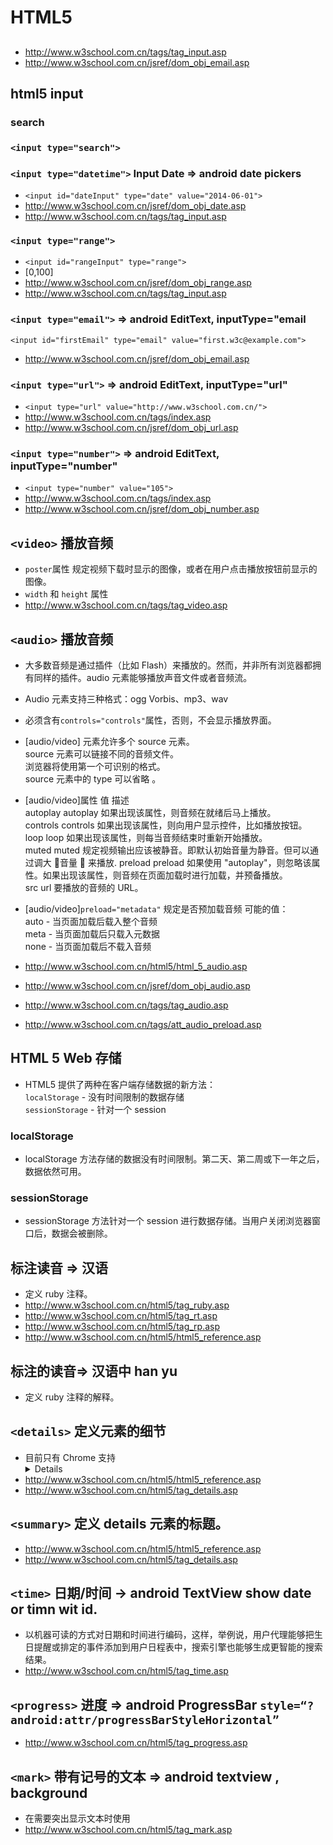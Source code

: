 # HTML5

##

- http://www.w3school.com.cn/tags/tag_input.asp
- http://www.w3school.com.cn/jsref/dom_obj_email.asp

## html5 input

### search

### `<input type="search">`

### `<input type="datetime">` Input Date => android date pickers

- `<input id="dateInput" type="date" value="2014-06-01">`
- http://www.w3school.com.cn/jsref/dom_obj_date.asp
- http://www.w3school.com.cn/tags/tag_input.asp

### `<input type="range">`

- `<input id="rangeInput" type="range">`
- [0,100]
- http://www.w3school.com.cn/jsref/dom_obj_range.asp
- http://www.w3school.com.cn/tags/tag_input.asp

### `<input type="email">` => android EditText, inputType="email

`<input id="firstEmail" type="email" value="first.w3c@example.com">`

- http://www.w3school.com.cn/jsref/dom_obj_email.asp

### `<input type="url">` => android EditText, inputType="url"

- `<input type="url" value="http://www.w3school.com.cn/">`
- http://www.w3school.com.cn/tags/index.asp
- http://www.w3school.com.cn/jsref/dom_obj_url.asp

### `<input type="number">` => android EditText, inputType="number"

- `<input type="number" value="105">`
- http://www.w3school.com.cn/tags/index.asp
- http://www.w3school.com.cn/jsref/dom_obj_number.asp

## `<video>` 播放音频

- `poster`属性 规定视频下载时显示的图像，或者在用户点击播放按钮前显示的图像。
- `width` 和 `height` 属性
- http://www.w3school.com.cn/tags/tag_video.asp

## `<audio>` 播放音频

- 大多数音频是通过插件（比如 Flash）来播放的。然而，并非所有浏览器都拥有同样的插件。audio 元素能够播放声音文件或者音频流。
- Audio 元素支持三种格式：ogg Vorbis、mp3、wav
- 必须含有`controls="controls"`属性，否则，不会显示播放界面。
- [audio/video] 元素允许多个 source 元素。  
  source 元素可以链接不同的音频文件。  
  浏览器将使用第一个可识别的格式。  
  source 元素中的 type 可以省略 。

- [audio/video]属性 值 描述  
  autoplay autoplay 如果出现该属性，则音频在就绪后马上播放。  
  controls controls 如果出现该属性，则向用户显示控件，比如播放按钮。  
  loop loop 如果出现该属性，则每当音频结束时重新开始播放。  
  muted muted 规定视频输出应该被静音。即默认初始音量为静音。但可以通过调大  音量  来播放.
  preload preload 如果使用 "autoplay"，则忽略该属性。如果出现该属性，则音频在页面加载时进行加载，并预备播放。  
  src url 要播放的音频的 URL。

- [audio/video]`preload="metadata"` 规定是否预加载音频
  可能的值：  
  auto - 当页面加载后载入整个音频  
  meta - 当页面加载后只载入元数据  
  none - 当页面加载后不载入音频

- http://www.w3school.com.cn/html5/html_5_audio.asp
- http://www.w3school.com.cn/jsref/dom_obj_audio.asp
- http://www.w3school.com.cn/tags/tag_audio.asp
- http://www.w3school.com.cn/tags/att_audio_preload.asp

## HTML 5 Web 存储

- HTML5 提供了两种在客户端存储数据的新方法：  
  `localStorage` - 没有时间限制的数据存储  
  `sessionStorage` - 针对一个 session

### localStorage

- localStorage 方法存储的数据没有时间限制。第二天、第二周或下一年之后，数据依然可用。

### sessionStorage

- sessionStorage 方法针对一个 session 进行数据存储。当用户关闭浏览器窗口后，数据会被删除。

## <ruby> 标注读音 => 汉语

- 定义 ruby 注释。
- http://www.w3school.com.cn/html5/tag_ruby.asp
- http://www.w3school.com.cn/html5/tag_rt.asp
- http://www.w3school.com.cn/html5/tag_rp.asp
- http://www.w3school.com.cn/html5/html5_reference.asp

## <rt> 标注的读音=> 汉语中 han yu

- 定义 ruby 注释的解释。

## `<details>` 定义元素的细节

- 目前只有 Chrome 支持 <details> 标签。
- http://www.w3school.com.cn/html5/html5_reference.asp
- http://www.w3school.com.cn/html5/tag_details.asp

## `<summary>` 定义 details 元素的标题。

- http://www.w3school.com.cn/html5/html5_reference.asp
- http://www.w3school.com.cn/html5/tag_details.asp

## `<time>` 日期/时间 -> android TextView show date or timn wit id.

- 以机器可读的方式对日期和时间进行编码，这样，举例说，用户代理能够把生日提醒或排定的事件添加到用户日程表中，搜索引擎也能够生成更智能的搜索结果。
- http://www.w3school.com.cn/html5/tag_time.asp

## `<progress>` 进度 => android ProgressBar `style=“?android:attr/progressBarStyleHorizontal”`

- http://www.w3school.com.cn/html5/tag_progress.asp

## `<mark>` 带有记号的文本 => android textview , background

- 在需要突出显示文本时使用
- http://www.w3school.com.cn/html5/tag_mark.asp
